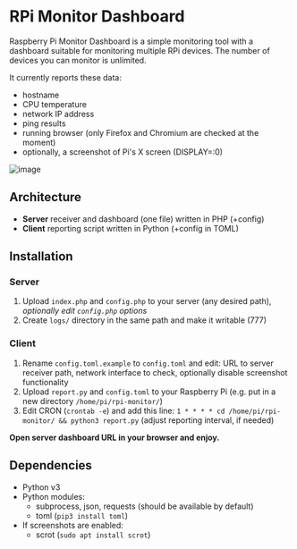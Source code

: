 # RPi Monitor Dashboard

Raspberry Pi Monitor Dashboard is a simple monitoring tool with a dashboard suitable for monitoring multiple RPi devices. The number of devices you can monitor is unlimited.

It currently reports these data:

* hostname
* CPU temperature
* network IP address
* ping results
* running browser (only Firefox and Chromium are checked at the moment)
* optionally, a screenshot of Pi's X screen (DISPLAY=:0)

![image](https://github.com/nekromoff/rpi-monitor-dashboard/assets/8550349/dd7d2664-dc8a-43d8-ba7c-b2a08751fc94)

## Architecture

* **Server** receiver and dashboard (one file) written in PHP (+config)
* **Client** reporting script written in Python (+config in TOML)

## Installation

### Server
1. Upload `index.php` and `config.php` to your server (any desired path), _optionally edit `config.php` options_
2. Create `logs/` directory in the same path and make it writable (777)

### Client
1. Rename `config.toml.example` to `config.toml` and edit: URL to server receiver path, network interface to check, optionally disable screenshot functionality
2. Upload `report.py` and `config.toml` to your Raspberry Pi (e.g. put in a new directory `/home/pi/rpi-monitor/`)
3. Edit CRON (`crontab -e`) and add this line: `1 * * * * cd /home/pi/rpi-monitor/ && python3 report.py` (adjust reporting interval, if needed)

**Open server dashboard URL in your browser and enjoy.**

## Dependencies
* Python v3
* Python modules:
    * subprocess, json, requests (should be available by default)
    * toml (`pip3 install toml`)
* If screenshots are enabled:
    * scrot (`sudo apt install scrot`)
